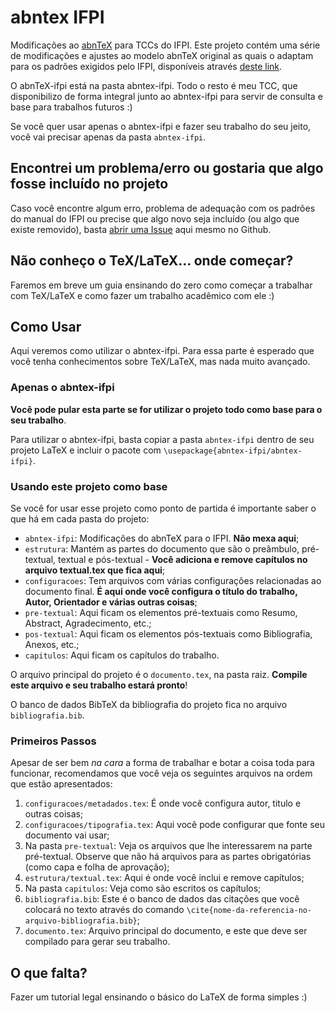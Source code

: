 # abntex IFPI
Modificações ao [abnTeX](https://github.com/abntex/abntex2) para TCCs do IFPI. Este projeto contém uma série de modificações e ajustes ao modelo abnTeX original as quais o adaptam para os padrões exigidos pelo IFPI, disponíveis através [deste link](http://www5.ifpi.edu.br/consup/attachments/article/18/Resolução%20nº%20116%20Manual%20Trabalhos%20Acadêmicos.pdf).

O abnTeX-ifpi está na pasta abntex-ifpi. Todo o resto é meu TCC, que disponibilizo de forma integral junto ao abntex-ifpi para servir de consulta e base para trabalhos futuros :)

Se você quer usar apenas o abntex-ifpi e fazer seu trabalho do seu jeito, você vai precisar apenas da pasta `abntex-ifpi`.

## Encontrei um problema/erro ou gostaria que algo fosse incluído no projeto
Caso você encontre algum erro, problema de adequação com os padrões do manual do IFPI ou precise que algo novo seja incluído (ou algo que existe removido), basta [abrir uma Issue](https://github.com/g0dkar/abntex-ifpi/issues/new) aqui mesmo no Github.

## Não conheço o TeX/LaTeX... onde começar?
Faremos em breve um guia ensinando do zero como começar a trabalhar com TeX/LaTeX e como fazer um trabalho acadêmico com ele :)

## Como Usar
Aqui veremos como utilizar o abntex-ifpi. Para essa parte é esperado que você tenha conhecimentos sobre TeX/LaTeX, mas nada muito avançado.

### Apenas o abntex-ifpi
**Você pode pular esta parte se for utilizar o projeto todo como base para o seu trabalho**.

Para utilizar o abntex-ifpi, basta copiar a pasta `abntex-ifpi` dentro de seu projeto LaTeX e incluir o pacote com `\usepackage{abntex-ifpi/abntex-ifpi}`.

### Usando este projeto como base

Se você for usar esse projeto como ponto de partida é importante saber o que há em cada pasta do projeto:

* `abntex-ifpi`: Modificações do abnTeX para o IFPI. **Não mexa aqui**;
* `estrutura`: Mantém as partes do documento que são o preâmbulo, pré-textual, textual e pós-textual - **Você adiciona e remove capítulos no arquivo textual.tex que fica aqui**;
* `configuracoes`: Tem arquivos com várias configurações relacionadas ao documento final. **É aqui onde você configura o título do trabalho, Autor, Orientador e várias outras coisas**;
* `pre-textual`: Aqui ficam os elementos pré-textuais como Resumo, Abstract, Agradecimento, etc.;
* `pos-textual`: Aqui ficam os elementos pós-textuais como Bibliografia, Anexos, etc.;
* `capitulos`: Aqui ficam os capítulos do trabalho.

O arquivo principal do projeto é o `documento.tex`, na pasta raiz. **Compile este arquivo e seu trabalho estará pronto**!

O banco de dados BibTeX da bibliografia do projeto fica no arquivo `bibliografia.bib`.

### Primeiros Passos

Apesar de ser bem _na cara_ a forma de trabalhar e botar a coisa toda para funcionar, recomendamos que você veja os seguintes arquivos na ordem que estão apresentados:

1. `configuracoes/metadados.tex`: É onde você configura autor, titulo e outras coisas;
2. `configuracoes/tipografia.tex`: Aqui você pode configurar que fonte seu documento vai usar;
3. Na pasta `pre-textual`: Veja os arquivos que lhe interessarem na parte pré-textual. Observe que não há arquivos para as partes obrigatórias (como capa e folha de aprovação);
4. `estrutura/textual.tex`: Aqui é onde você inclui e remove capítulos;
5. Na pasta `capitulos`: Veja como são escritos os capítulos;
6. `bibliografia.bib`: Este é o banco de dados das citações que você colocará no texto através do comando `\cite{nome-da-referencia-no-arquivo-bibliografia.bib}`;
7. `documento.tex`: Arquivo principal do documento, e este que deve ser compilado para gerar seu trabalho.

## O que falta?
Fazer um tutorial legal ensinando o básico do LaTeX de forma simples :)

